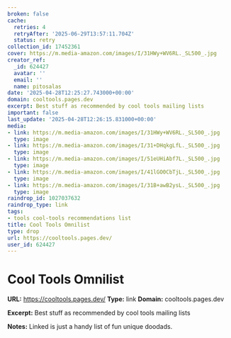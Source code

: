 ```yaml
---
broken: false
cache:
  retries: 4
  retryAfter: '2025-06-29T13:57:11.704Z'
  status: retry
collection_id: 17452361
cover: https://m.media-amazon.com/images/I/31HWy+WV6RL._SL500_.jpg
creator_ref:
  _id: 624427
  avatar: ''
  email: ''
  name: pitosalas
date: '2025-04-28T12:25:27.743000+00:00'
domain: cooltools.pages.dev
excerpt: Best stuff as recommended by cool tools mailing lists
important: false
last_update: '2025-04-28T12:26:15.831000+00:00'
media:
- link: https://m.media-amazon.com/images/I/31HWy+WV6RL._SL500_.jpg
  type: image
- link: https://m.media-amazon.com/images/I/31+DHqkgLfL._SL500_.jpg
  type: image
- link: https://m.media-amazon.com/images/I/51eUHiAbf7L._SL500_.jpg
  type: image
- link: https://m.media-amazon.com/images/I/41lGO0CbTjL._SL500_.jpg
  type: image
- link: https://m.media-amazon.com/images/I/31B+awB2ysL._SL500_.jpg
  type: image
raindrop_id: 1027037632
raindrop_type: link
tags:
- tools cool-tools recommendations list
title: Cool Tools Omnilist
type: drop
url: https://cooltools.pages.dev/
user_id: 624427
---
```


# Cool Tools Omnilist

**URL:** https://cooltools.pages.dev/
**Type:** link
**Domain:** cooltools.pages.dev

**Excerpt:** Best stuff as recommended by cool tools mailing lists

**Notes:**
Linked is just a handy list of fun unique doodads. 
